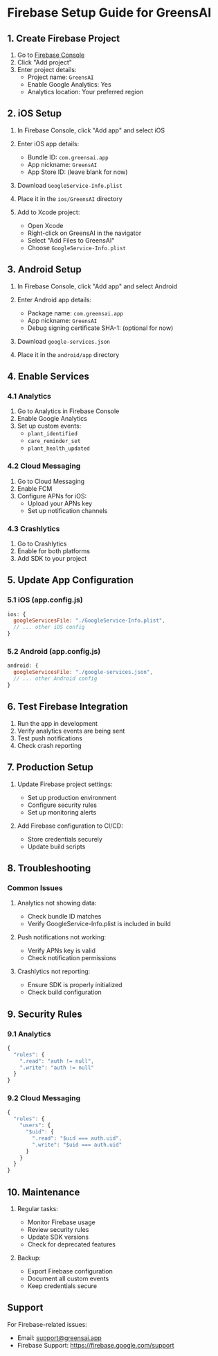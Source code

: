 # Firebase Setup Guide for GreensAI

## 1. Create Firebase Project

1. Go to [Firebase Console](https://console.firebase.google.com)
2. Click "Add project"
3. Enter project details:
   - Project name: `GreensAI`
   - Enable Google Analytics: Yes
   - Analytics location: Your preferred region

## 2. iOS Setup

1. In Firebase Console, click "Add app" and select iOS
2. Enter iOS app details:
   - Bundle ID: `com.greensai.app`
   - App nickname: `GreensAI`
   - App Store ID: (leave blank for now)

3. Download `GoogleService-Info.plist`
4. Place it in the `ios/GreensAI` directory
5. Add to Xcode project:
   - Open Xcode
   - Right-click on GreensAI in the navigator
   - Select "Add Files to GreensAI"
   - Choose `GoogleService-Info.plist`

## 3. Android Setup

1. In Firebase Console, click "Add app" and select Android
2. Enter Android app details:
   - Package name: `com.greensai.app`
   - App nickname: `GreensAI`
   - Debug signing certificate SHA-1: (optional for now)

3. Download `google-services.json`
4. Place it in the `android/app` directory

## 4. Enable Services

### 4.1 Analytics
1. Go to Analytics in Firebase Console
2. Enable Google Analytics
3. Set up custom events:
   - `plant_identified`
   - `care_reminder_set`
   - `plant_health_updated`

### 4.2 Cloud Messaging
1. Go to Cloud Messaging
2. Enable FCM
3. Configure APNs for iOS:
   - Upload your APNs key
   - Set up notification channels

### 4.3 Crashlytics
1. Go to Crashlytics
2. Enable for both platforms
3. Add SDK to your project

## 5. Update App Configuration

### 5.1 iOS (app.config.js)
```javascript
ios: {
  googleServicesFile: "./GoogleService-Info.plist",
  // ... other iOS config
}
```

### 5.2 Android (app.config.js)
```javascript
android: {
  googleServicesFile: "./google-services.json",
  // ... other Android config
}
```

## 6. Test Firebase Integration

1. Run the app in development
2. Verify analytics events are being sent
3. Test push notifications
4. Check crash reporting

## 7. Production Setup

1. Update Firebase project settings:
   - Set up production environment
   - Configure security rules
   - Set up monitoring alerts

2. Add Firebase configuration to CI/CD:
   - Store credentials securely
   - Update build scripts

## 8. Troubleshooting

### Common Issues
1. Analytics not showing data:
   - Check bundle ID matches
   - Verify GoogleService-Info.plist is included in build

2. Push notifications not working:
   - Verify APNs key is valid
   - Check notification permissions

3. Crashlytics not reporting:
   - Ensure SDK is properly initialized
   - Check build configuration

## 9. Security Rules

### 9.1 Analytics
```javascript
{
  "rules": {
    ".read": "auth != null",
    ".write": "auth != null"
  }
}
```

### 9.2 Cloud Messaging
```javascript
{
  "rules": {
    "users": {
      "$uid": {
        ".read": "$uid === auth.uid",
        ".write": "$uid === auth.uid"
      }
    }
  }
}
```

## 10. Maintenance

1. Regular tasks:
   - Monitor Firebase usage
   - Review security rules
   - Update SDK versions
   - Check for deprecated features

2. Backup:
   - Export Firebase configuration
   - Document all custom events
   - Keep credentials secure

## Support

For Firebase-related issues:
- Email: support@greensai.app
- Firebase Support: https://firebase.google.com/support 